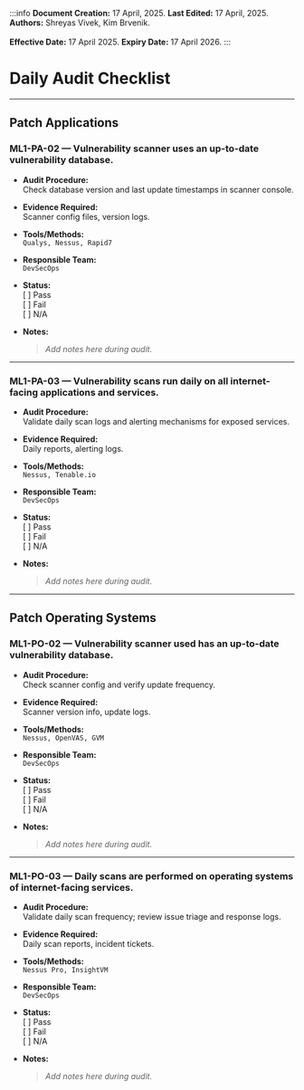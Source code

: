 :::info
**Document Creation:** 17 April, 2025. **Last Edited:** 17 April, 2025. **Authors:** Shreyas Vivek, Kim Brvenik.
<br></br>**Effective Date:** 17 April 2025. **Expiry Date:** 17 April 2026.
:::

# Daily Audit Checklist

---

## Patch Applications

### ML1-PA-02 — Vulnerability scanner uses an up-to-date vulnerability database.

- **Audit Procedure:**  
  Check database version and last update timestamps in scanner console.

- **Evidence Required:**  
  Scanner config files, version logs.

- **Tools/Methods:**  
  `Qualys, Nessus, Rapid7`

- **Responsible Team:**  
  `DevSecOps`

- **Status:**  
  [ ] Pass  
  [ ] Fail  
  [ ] N/A

- **Notes:**  
  > _Add notes here during audit._

---

### ML1-PA-03 — Vulnerability scans run daily on all internet-facing applications and services.

- **Audit Procedure:**  
  Validate daily scan logs and alerting mechanisms for exposed services.

- **Evidence Required:**  
  Daily reports, alerting logs.

- **Tools/Methods:**  
  `Nessus, Tenable.io`

- **Responsible Team:**  
  `DevSecOps`

- **Status:**  
  [ ] Pass  
  [ ] Fail  
  [ ] N/A

- **Notes:**  
  > _Add notes here during audit._

---

## Patch Operating Systems

### ML1-PO-02 — Vulnerability scanner used has an up-to-date vulnerability database.

- **Audit Procedure:**  
  Check scanner config and verify update frequency.

- **Evidence Required:**  
  Scanner version info, update logs.

- **Tools/Methods:**  
  `Nessus, OpenVAS, GVM`

- **Responsible Team:**  
  `DevSecOps`

- **Status:**  
  [ ] Pass  
  [ ] Fail  
  [ ] N/A

- **Notes:**  
  > _Add notes here during audit._

---

### ML1-PO-03 — Daily scans are performed on operating systems of internet-facing services.

- **Audit Procedure:**  
  Validate daily scan frequency; review issue triage and response logs.

- **Evidence Required:**  
  Daily scan reports, incident tickets.

- **Tools/Methods:**  
  `Nessus Pro, InsightVM`

- **Responsible Team:**  
  `DevSecOps`

- **Status:**  
  [ ] Pass  
  [ ] Fail  
  [ ] N/A

- **Notes:**  
  > _Add notes here during audit._


